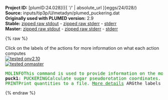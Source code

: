 **Project ID:** [plumID:24.028]({{ '/' | absolute_url }}eggs/24/028/)  
**Source:** inputs/tip3p/U/metadyn/plumed_puckering.dat  
**Originally used with PLUMED version:** 2.9  
**Stable:** [zipped raw stdout](plumed_puckering.dat.plumed.stdout.txt.zip) - [zipped raw stderr](plumed_puckering.dat.plumed.stderr.txt.zip) - [stderr](plumed_puckering.dat.plumed.stderr)  
**Master:** [zipped raw stdout](plumed_puckering.dat.plumed_master.stdout.txt.zip) - [zipped raw stderr](plumed_puckering.dat.plumed_master.stderr.txt.zip) - [stderr](plumed_puckering.dat.plumed_master.stderr)  

{% raw %}
<div class="plumedpreheader">
<div class="headerInfo" id="value_details_data/inputs/tip3p/U/metadyn/plumed_puckering.dat"> Click on the labels of the actions for more information on what each action computes </div>
<div class="containerBadge">
<div class="headerBadge"><a href="plumed_puckering.dat.plumed.stderr"><img src="https://img.shields.io/badge/v2.10-passing-green.svg" alt="tested onv2.10" /></a></div>
<div class="headerBadge"><a href="plumed_puckering.dat.plumed_master.stderr"><img src="https://img.shields.io/badge/master-passing-green.svg" alt="tested onmaster" /></a></div>
</div>
</div>
<pre class="plumedlisting">
<span class="plumedtooltip" style="color:green">MOLINFO<span class="right">This command is used to provide information on the molecules that are present in your system. <a href="https://www.plumed.org/doc-master/user-doc/html/MOLINFO" style="color:green">More details</a><i></i></span></span> <span class="plumedtooltip">STRUCTURE<span class="right">a file in pdb format containing a reference structure<i></i></span></span>=../conf.pdb <span class="plumedtooltip">MOLTYPE<span class="right"> what kind of molecule is contained in the pdb file - usually not needed since protein/RNA/DNA are compatible<i></i></span></span>=rna
<span style="display:none;" id="data/inputs/tip3p/U/metadyn/plumed_puckering.dat">The MOLINFO action with label <b></b> calculates something</span><b name="data/inputs/tip3p/U/metadyn/plumed_puckering.datpuck1" onclick='showPath("data/inputs/tip3p/U/metadyn/plumed_puckering.dat","data/inputs/tip3p/U/metadyn/plumed_puckering.datpuck1","data/inputs/tip3p/U/metadyn/plumed_puckering.datpuck1","brown")'>puck1</b>: <span class="plumedtooltip" style="color:green">PUCKERING<span class="right">Calculate sugar pseudorotation coordinates. <a href="https://www.plumed.org/doc-master/user-doc/html/PUCKERING" style="color:green">More details</a><i></i></span></span> <span class="plumedtooltip">ATOMS<span class="right">the five or six atoms of the sugar ring in the proper order<i></i></span></span>=<span class="plumedtooltip">@sugar-2<span class="right">the heavy atoms of the sugar in residue 2. <a href="https://www.plumed.org/doc-master/user-doc/html/MOLINFO">Click here</a> for more information. <i></i></span></span>
<span style="display:none;" id="data/inputs/tip3p/U/metadyn/plumed_puckering.datpuck1">The PUCKERING action with label <b>puck1</b> calculates the following quantities:<table  align="center" frame="void" width="95%" cellpadding="5%"><tr><td width="5%"><b> Quantity </b>  </td><td><b> Description </b> </td></tr><tr><td width="5%">puck1.phs</td><td>Pseudorotation phase (5 membered rings)</td></tr><tr><td width="5%">puck1.amp</td><td>Pseudorotation amplitude (5 membered rings)</td></tr><tr><td width="5%">puck1.Zx</td><td>Pseudorotation x Cartesian component (5 membered rings)</td></tr><tr><td width="5%">puck1.Zy</td><td>Pseudorotation y Cartesian component (5 membered rings)</td></tr><tr><td width="5%">puck1.phi</td><td>Pseudorotation phase (6 membered rings)</td></tr><tr><td width="5%">puck1.theta</td><td>Theta angle (6 membered rings)</td></tr><tr><td width="5%">puck1.amplitude</td><td>Pseudorotation amplitude (6 membered rings)</td></tr><tr><td width="5%">puck1.qx</td><td>Cartesian component x (6 membered rings)</td></tr><tr><td width="5%">puck1.qy</td><td>Cartesian component y (6 membered rings)</td></tr><tr><td width="5%">puck1.qz</td><td>Cartesian component z (6 membered rings)</td></tr></table></span><span class="plumedtooltip" style="color:green">PRINT<span class="right">Print quantities to a file. <a href="https://www.plumed.org/doc-master/user-doc/html/PRINT" style="color:green">More details</a><i></i></span></span> <span class="plumedtooltip">ARG<span class="right">the labels of the values that you would like to print to the file<i></i></span></span>=<b name="data/inputs/tip3p/U/metadyn/plumed_puckering.datpuck1">puck1.Zx</b>,<b name="data/inputs/tip3p/U/metadyn/plumed_puckering.datpuck1">puck1.Zy</b> <span class="plumedtooltip">FILE<span class="right">the name of the file on which to output these quantities<i></i></span></span>=PUCKERING
</pre>
{% endraw %}
